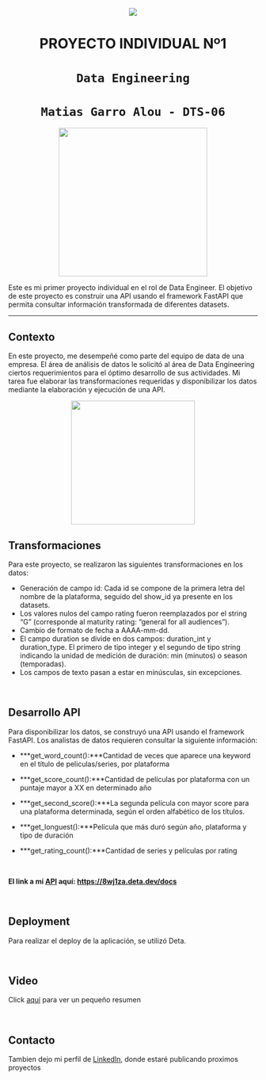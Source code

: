 <p align=center><img src=https://d31uz8lwfmyn8g.cloudfront.net/Assets/logo-henry-white-lg.png><p>

# <h1 align=center> **PROYECTO INDIVIDUAL Nº1** </h1>

# <h1 align=center>**`Data Engineering`**</h1>

# <h1 align=center>**`Matias Garro Alou - DTS-06`**</h1>

<p align="center">
<img src="https://files.realpython.com/media/What-is-Data-Engineering_Watermarked.607e761a3c0e.jpg"  height=300>
</p>

Este es mi primer proyecto individual en el rol de Data Engineer. El objetivo de este proyecto es construir una API usando el framework FastAPI que permita consultar información transformada de diferentes datasets.

<hr>  

## Contexto

En este proyecto, me desempeñé como parte del equipo de data de una empresa. El área de análisis de datos le solicitó al área de Data Engineering ciertos requerimientos para el óptimo desarrollo de sus actividades. Mi tarea fue elaborar las transformaciones requeridas y disponibilizar los datos mediante la elaboración y ejecución de una API.

<p align=center>
<img src = 'https://i.ibb.co/9t3dD7D/blog-zenvia-imagens-3.png' height=250><p>

## Transformaciones

Para este proyecto, se realizaron las siguientes transformaciones en los datos:

+ Generación de campo id: Cada id se compone de la primera letra del nombre de la plataforma, seguido del show_id ya presente en los datasets.
+ Los valores nulos del campo rating fueron reemplazados por el string “G” (corresponde al maturity rating: “general for all audiences”).
+ Cambio de formato de fecha a AAAA-mm-dd.
+ El campo duration se divide en dos campos: duration_int y duration_type. El primero de tipo integer y el segundo de tipo string indicando la unidad de medición de duración: min (minutos) o season (temporadas).
+ Los campos de texto pasan a estar en minúsculas, sin excepciones.
  
<br/>

## Desarrollo API

Para disponibilizar los datos, se construyó una API usando el framework FastAPI. Los analistas de datos requieren consultar la siguiente información:

+ ***get_word_count():***Cantidad de veces que aparece una keyword en el título de peliculas/series, por plataforma

+ ***get_score_count():***Cantidad de películas por plataforma con un puntaje mayor a XX en determinado año

+ ***get_second_score():***La segunda película con mayor score para una plataforma determinada, según el orden alfabético de los títulos.

+ ***get_longuest():***Película que más duró según año, plataforma y tipo de duración

+ ***get_rating_count():***Cantidad de series y películas por rating

<br/>

<b>El link a mi [API](https://8wj1za.deta.dev/docs) aquí: https://8wj1za.deta.dev/docs</b>

<br/>

## Deployment

Para realizar el deploy de la aplicación, se utilizó Deta.

<br/>

## Video

Click [aquí](https://drive.google.com/file/d/17gLBc4XtgWop3dHuooTPiwhvnvT0qcCY/view?usp=sharing) para ver un pequeño resumen

<br/>

## Contacto
  
Tambien dejo mi perfil de [LinkedIn](https://www.linkedin.com/in/mat%C3%ADasgarroalou/), donde estaré publicando proximos proyectos

<br/>
